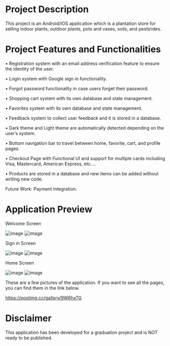 
# Project Description

This project is an Android/IOS application which is a plantation store for selling indoor plants, outdoor plants, pots and vases, soils, and pesticides.

# Project Features and Functionalities 

•	Registration system with an email address verification feature to ensure the identity of the user.

•	Login system with Google sign in functionality.

•	Forgot password functionality in case users forget their password.

•	Shopping cart system with its own database and state management.

•	Favorites system with its own database and state management.

•	Feedback system to collect user feedback and it is stored in a database.

•	Dark theme and Light theme are automatically detected depending on the user’s system.

•	Bottom navigation bar to travel between home, favorite, cart, and profile pages.

•	Checkout Page with Functional UI and support for multiple cards including Visa, Mastercard, American Express, etc.…

•	Products are stored in a database and new items can be added without writing new code.

Future Work: Payment Integration.

# Application Preview
Welcome Screen

![image](https://github.com/AhmadAlinazi/E-Commerce-Flutter-Application/assets/101118011/daf70a00-e31b-46e0-b25f-f873fb8bf36e)
![image](https://github.com/AhmadAlinazi/E-Commerce-Flutter-Application/assets/101118011/25963dab-fc27-44a7-ad00-62a08de29003)


Sign in Screen

![image](https://github.com/AhmadAlinazi/E-Commerce-Flutter-Application/assets/101118011/08de1081-326e-4f25-9b1d-a767efd28127)
![image](https://github.com/AhmadAlinazi/E-Commerce-Flutter-Application/assets/101118011/3e5646c9-7c95-46b0-87af-192f2edbb481)

Home Screen

![image](https://github.com/AhmadAlinazi/E-Commerce-Flutter-Application/assets/101118011/48f4d57d-f296-4906-b8d2-6472337bb845)
![image](https://github.com/AhmadAlinazi/E-Commerce-Flutter-Application/assets/101118011/73abdb48-b293-4be3-a630-473fc860f6e9)




These are a few pictures of the application. If you want to see all the pages, you can find them in the link below.

https://postimg.cc/gallery/9W6hxTG


# Disclaimer
This application has been developed for a graduation project and is NOT ready to be published.
